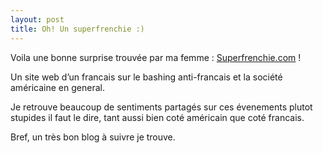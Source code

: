 ```yaml
---
layout: post
title: Oh! Un superfrenchie :)
---
```


Voila une bonne surprise trouvée par ma femme : [Superfrenchie.com](http://www.superfrenchie.com/) !

Un site web d’un francais sur le bashing anti-francais et la société américaine en general.

Je retrouve beaucoup de sentiments partagés sur ces évenements plutot stupides il faut le dire, tant aussi bien coté américain que coté francais.

Bref, un très bon blog à suivre je trouve.